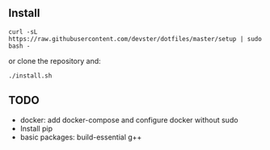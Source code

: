 ## Install

```
curl -sL https://raw.githubusercontent.com/devster/dotfiles/master/setup | sudo bash -
```

or clone the repository and:

```
./install.sh
```

## TODO

* docker: add docker-compose and configure docker without sudo
* Install pip
* basic packages: build-essential g++
